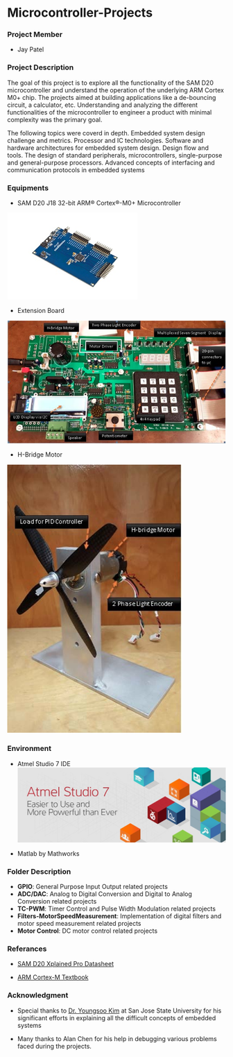 # Microcontroller-Projects

### Project Member
- Jay Patel

### Project Description

The goal of this project is to explore all the functionality of the SAM D20 microcontroller and understand the operation of the underlying ARM Cortex M0+ chip. The projects aimed at building applications like a de-bouncing circuit, a calculator, etc. Understanding and analyzing the different functionalities of the microcontroller to engineer a product with minimal complexity was the primary goal. 

The following topics were coverd in depth.
Embedded system design challenge and metrics. Processor and IC technologies. Software and hardware architectures for embedded system design. Design flow and tools. The design of standard peripherals, microcontrollers, single-purpose and general-purpose processors. Advanced concepts of interfacing and communication protocols in embedded systems

### Equipments
- SAM D20 J18 32-bit ARM® Cortex®-M0+ Microcontroller 

![SAMD 20 J18 MCU](https://raw.githubusercontent.com/jbp261/Microcontroller-Projects/master/Images/ATSAMD20-XPRO.jpg "SAMD 20 J18 MCU")

- Extension Board

![Extension Board](https://raw.githubusercontent.com/jbp261/Microcontroller-Projects/master/Images/Extention_Board.png "Extension Board")


- H-Bridge Motor

![Motor Fan](https://raw.githubusercontent.com/jbp261/Microcontroller-Projects/master/Images/Load_Motor_Fan.png "Motor Fan")

### Environment
- Atmel Studio 7 IDE
![IDE](https://raw.githubusercontent.com/jbp261/Microcontroller-Projects/master/Images/AtmelStudio7.jpeg "IDE")

- Matlab by Mathworks

### Folder Description 
- **GPIO**: General Purpose Input Output related projects
- **ADC/DAC**: Analog to Digital Conversion and Digital to Analog Conversion related projects
- **TC-PWM**: Timer Control and Pulse Width Modulation related projects
- **Filters-MotorSpeedMeasurement**: Implementation of digital filters and motor speed measurement related projects
- **Motor Control**: DC motor control related projects

### Referances

- [SAM D20 Xplained Pro Datasheet](http://ww1.microchip.com/downloads/en/DeviceDoc/Atmel-42102-SAMD20-Xplained-Pro_User-Guide.pdf "SAM D20 Xplained Pro Datasheet")

- [ARM Cortex-M Textbook](https://www.arm.com/resources/education/textbooks/efficient-embedded-systems-design-and-programming "Arm Cortex-M Textbook")

### Acknowledgment
- Special thanks to [Dr. Youngsoo Kim](http://www.sjsu.edu/people/youngsoo.kim/ "Dr. Youngsoo Kim") at San Jose State University for his significant efforts in explaining all the difficult concepts of embedded systems

- Many thanks to Alan Chen for his help in debugging various problems faced during the projects. 
